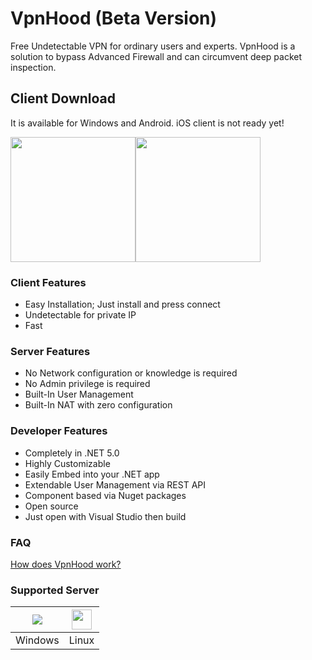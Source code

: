 
# VpnHood (Beta Version)
Free Undetectable VPN for ordinary users and experts. VpnHood is a solution to bypass Advanced Firewall and can circumvent deep packet inspection.

## Client Download
It is available for Windows and Android. iOS client is not ready yet!

<a href="https://play.google.com/store/apps/details?id=com.vpnhood.client.android"><img src="https://github.com/vpnhood/VpnHood/wiki/images/download-google-play.png" width="200"></a><a href="https://github.com/vpnhood/VpnHood/releases/latest/download/VpnHood.Client.Win.zip"><img src="https://github.com/vpnhood/VpnHood/wiki/images/download-win.png" width="200"></a>

### Client Features
* Easy Installation; Just install and press connect
* Undetectable for private IP
* Fast

### Server Features
* No Network configuration or knowledge is required
* No Admin privilege is required
* Built-In User Management 
* Built-In NAT with zero configuration

### Developer Features
* Completely in .NET 5.0
* Highly Customizable
* Easily Embed into your .NET app
* Extendable User Management via REST API
* Component based via Nuget packages
* Open source
* Just open with Visual Studio then build

### FAQ
[How does VpnHood work?](https://github.com/vpnhood/VpnHood/wiki/How-does-VpnHood-work!)

### Supported Server
<a href="#"><img src="https://github.com/vpnhood/VpnHood/wiki/images/logo-win.png"></a>|<a href="#"><img src="https://github.com/vpnhood/VpnHood/wiki/images/logo-linux.png" width="32" height="32"></a>
 -- | --
Windows|Linux
